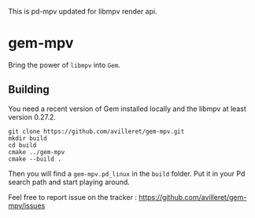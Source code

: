 This is pd-mpv updated for libmpv render api.

# gem-mpv

Bring the power of `libmpv` into `Gem`.

## Building

You need a recent version of Gem installed locally and the libmpv at least version 0.27.2.

    git clone https://github.com/avilleret/gem-mpv.git
    mkdir build
    cd build
    cmake ../gem-mpv
    cmake --build .

Then you will find a `gem-mpv.pd_linux` in the `build` folder.
Put it in your Pd search path and start playing around.

Feel free to report issue on the tracker : https://github.com/avilleret/gem-mpv/issues
